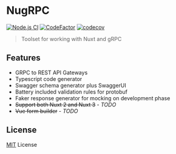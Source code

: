 # NugRPC

[![Node.js CI](https://github.com/privy-open-source/nugrpc/actions/workflows/node.js.yml/badge.svg)](https://github.com/privy-open-source/nugrpc/actions/workflows/node.js.yml)
[![CodeFactor](https://www.codefactor.io/repository/github/privy-open-source/nugrpc/badge)](https://www.codefactor.io/repository/github/privy-open-source/nugrpc)
[![codecov](https://codecov.io/gh/privy-open-source/nugrpc/branch/master/graph/badge.svg?token=P0V22AR9XR)](https://codecov.io/gh/privy-open-source/nugrpc)

> Toolset for working with Nuxt and gRPC

## Features

- GRPC to REST API Gateways
- Typescript code generator
- Swagger schema generator plus SwaggerUI
- Battery included validation rules for protobuf
- Faker response generator for mocking on development phase
- ~~Support both Nuxt 2 and Nuxt 3~~ - *TODO*
- ~~Vue form builder~~ - *TODO*


## License
[MIT](/LICENSE) License
